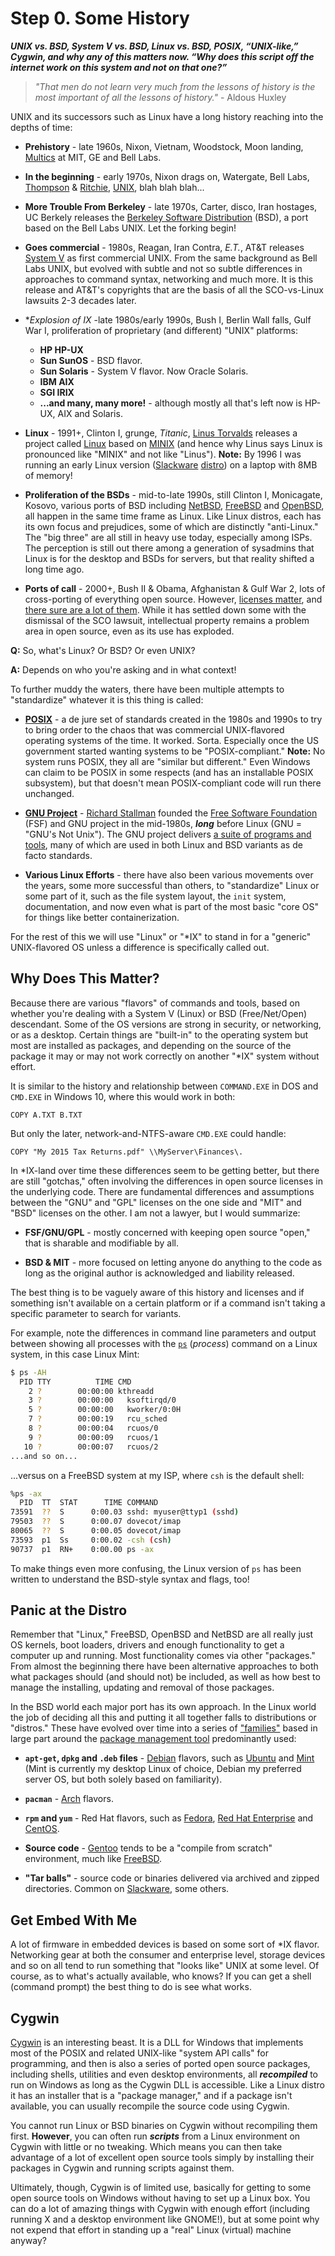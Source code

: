   
# Step 0. Some History

***UNIX vs. BSD, System V vs. BSD, Linux vs. BSD, POSIX, “UNIX-like,”
Cygwin, and why any of this matters now. “Why does this script off the
internet work on this system and not on that one?”***

> *"That men do not learn very much from the lessons of history is the
> most important of all the lessons of history."* - Aldous Huxley

UNIX and its successors such as Linux have a long history reaching into the
depths of time:

* **Prehistory** - late 1960s, Nixon, Vietnam, Woodstock, Moon landing,
[Multics](https://en.wikipedia.org/wiki/Multics) at MIT, GE and Bell Labs.

* **In the beginning** - early 1970s, Nixon drags on, Watergate, Bell Labs,
[Thompson](https://en.wikipedia.org/wiki/Ken_Thompson) &
[Ritchie](https://en.wikipedia.org/wiki/Dennis_Ritchie),
[UNIX](https://en.wikipedia.org/wiki/History_of_Unix),
blah blah blah...

* **More Trouble From Berkeley** - late 1970s, Carter, disco, Iran
hostages, UC Berkely releases the
[Berkeley Software Distribution](https://en.wikipedia.org/wiki/Berkeley_Software_Distribution)
(BSD), a port based on the Bell Labs UNIX. Let the forking begin!

* **Goes commercial** - 1980s, Reagan, Iran Contra, *E.T.*, AT&T releases
[System V](https://en.wikipedia.org/wiki/UNIX_System_V) as first commercial
UNIX. From the same background as Bell Labs UNIX, but evolved with subtle
and not so subtle differences in approaches to command syntax, networking
and much more. It is this release and AT&T's copyrights that are the basis
of all the SCO-vs-Linux lawsuits 2-3 decades later.

* **Explosion of *IX** -late 1980s/early 1990s, Bush I, Berlin Wall falls,
Gulf War I, proliferation of proprietary (and different) "UNIX" platforms:

    * **HP HP-UX**
    * **Sun SunOS** - BSD flavor.
    * **Sun Solaris** - System V flavor. Now Oracle Solaris.
    * **IBM AIX**
    * **SGI IRIX**
    * **...and many, many more!** - although mostly all that's left now is
    HP-UX, AIX and Solaris.


* **Linux** - 1991+, Clinton I, grunge, *Titanic*,
[Linus Torvalds](https://en.wikipedia.org/wiki/Linus_Torvalds) releases
a project called [Linux](https://en.wikipedia.org/wiki/Linux) based on
[MINIX](https://en.wikipedia.org/wiki/MINIX)
(and hence why Linus says Linux is pronounced like "MINIX" and not like
"Linus"). **Note:** By 1996 I was running an early Linux version
([Slackware](https://en.wikipedia.org/wiki/Slackware)
[distro](https://en.wikipedia.org/wiki/Linux_distribution)) on a laptop
with 8MB of memory!

* **Proliferation of the BSDs** - mid-to-late 1990s, still Clinton I,
Monicagate, Kosovo, various ports of BSD including
[NetBSD](https://en.wikipedia.org/wiki/NetBSD),
[FreeBSD](https://en.wikipedia.org/wiki/FreeBSD) and
[OpenBSD](https://en.wikipedia.org/wiki/OpenBSD), all happen in the same
time frame as Linux. Like Linux distros, each has its own focus and
prejudices, some of which are distinctly "anti-Linux." The "big three" are
all still in heavy use today, especially among ISPs. The perception is
still out there among a generation of sysadmins that Linux is for the
desktop and BSDs for servers, but that reality shifted a long time ago.

* **Ports of call** - 2000+, Bush II & Obama, Afghanistan & Gulf War 2,
lots of cross-porting of everything open source. However,
[licenses matter](https://en.wikipedia.org/wiki/Open-source_license),
and
[there sure are a lot of them](https://en.wikipedia.org/wiki/Comparison_of_free_and_open-source_software_licenses). While it has settled down some with the
dismissal of the SCO lawsuit, intellectual property remains a problem area
in open source, even as its use has exploded.

**Q:** So, what's Linux? Or BSD? Or even UNIX?

**A:** Depends on who you're asking and in what context!

To further muddy the waters, there have been multiple attempts to
"standardize" whatever it is this thing is called:

* [**POSIX**](https://en.wikipedia.org/wiki/POSIX) - a de jure set of
standards created in the 1980s and 1990s to try to bring order to the chaos
that was commercial UNIX-flavored operating systems of the time. It worked.
Sorta. Especially once the US government started wanting systems to be
"POSIX-compliant." **Note:** No system runs POSIX, they all are "similar
but different." Even Windows can claim to be POSIX in some respects (and
has an installable POSIX subsystem), but that doesn't mean POSIX-compliant
code will run there unchanged.

* [**GNU Project**](https://en.wikipedia.org/wiki/GNU_Project) - [Richard
Stallman](https://en.wikipedia.org/wiki/Richard_Stallman) founded the
[Free Software Foundation](https://en.wikipedia.org/wiki/Free_Software_Foundation) (FSF)
and GNU project in the mid-1980s, ***long*** before Linux (GNU = "GNU's Not
Unix"). The GNU project delivers
[a suite of programs and tools](https://www.gnu.org/software/software.html),
many of which are used in both Linux and BSD variants as de facto
standards.

* **Various Linux Efforts** - there have also been various movements over
the years, some more successful than others, to "standardize" Linux or some
part of it, such as the file system layout, the `init` system,
documentation, and now even what is part of the most basic "core OS" for
things like better containerization.

For the rest of this we will use "Linux" or "*IX" to stand in for a
"generic" UNIX-flavored OS unless a difference is specifically called out.

## Why Does This Matter?

Because there are various "flavors" of commands and tools, based on whether
you're dealing with a System V (Linux) or BSD (Free/Net/Open) descendant.
Some of the OS versions are strong in security, or networking, or as a
desktop. Certain things are "built-in" to the operating system but most are
installed as packages, and depending on the source of the package it may
or may not work correctly on another "*IX" system without effort.

It is similar to the history and relationship between `COMMAND.EXE` in DOS
and `CMD.EXE` in Windows 10, where this would work in both:

```
COPY A.TXT B.TXT
```

But only the later, network-and-NTFS-aware `CMD.EXE` could handle:

```
COPY "My 2015 Tax Returns.pdf" \\MyServer\Finances\.
```

In *IX-land over time these differences seem to be getting better, but
there are still "gotchas," often involving the differences in open source
licenses in the underlying code. There are fundamental differences and
assumptions between the "GNU" and "GPL" licenses on the one side and "MIT"
and "BSD" licenses on the other. I am not a lawyer, but I would summarize:

* **FSF/GNU/GPL** - mostly concerned with keeping open source "open," that
is sharable and modifiable by all.

* **BSD & MIT** - more focused on letting anyone do anything to the code as
long as the original author is acknowledged and liability released.

The best thing is to be vaguely aware of this history and licenses and if
something isn't available on a certain platform or if a command isn't
taking a specific parameter to search for variants.

For example, note the differences in command line parameters and output
between showing all processes with the
[`ps`](http://linux.die.net/man/1/ps) (*process*) command on a Linux
system, in this case Linux Mint:

```bash
$ ps -AH
  PID TTY          TIME CMD
    2 ?        00:00:00 kthreadd
    3 ?        00:00:00   ksoftirqd/0
    5 ?        00:00:00   kworker/0:0H
    7 ?        00:00:19   rcu_sched
    8 ?        00:00:04   rcuos/0
    9 ?        00:00:09   rcuos/1
   10 ?        00:00:07   rcuos/2
...and so on...
```
...versus on a FreeBSD system at my ISP, where `csh` is the default shell:

```bash
%ps -ax
  PID  TT  STAT      TIME COMMAND
73591  ??  S      0:00.03 sshd: myuser@ttyp1 (sshd)
79503  ??  S      0:00.07 dovecot/imap
80065  ??  S      0:00.05 dovecot/imap
73593  p1  Ss     0:00.02 -csh (csh)
90737  p1  RN+    0:00.00 ps -ax
```

To make things even more confusing, the Linux version of `ps` has been
written to understand the BSD-style syntax and flags, too!

## Panic at the Distro

Remember that "Linux," FreeBSD, OpenBSD and NetBSD are all really just OS
kernels, boot loaders, drivers and enough functionality to get a computer
up and running. Most functionality comes via other "packages." From almost
the beginning there have been alternative approaches to both what packages
should (and should not) be included, as well as how best to manage the
installing, updating and removal of those packages.

In the BSD world each major port has its own approach. In the Linux world
the job of deciding all this and putting it all together falls to
distributions or "distros." These have evolved over time into a series of
["families"](https://en.wikipedia.org/wiki/Linux_distribution#Popular_distributions)
based in large part around the
[package management tool](https://en.wikipedia.org/wiki/Package_manager)
predominantly used:

* **`apt-get`, `dpkg` and `.deb` files** -
[Debian](https://en.wikipedia.org/wiki/Debian) flavors, such as
[Ubuntu](https://en.wikipedia.org/wiki/Ubuntu_%28operating_system%29) and
[Mint](https://en.wikipedia.org/wiki/Linux_Mint) (Mint is currently my
desktop Linux of choice, Debian my preferred server OS, but both solely
based on familiarity).

* **`pacman`** - [Arch](https://en.wikipedia.org/wiki/Arch_Linux) flavors.

* **`rpm` and `yum`** - Red Hat flavors, such as
[Fedora](https://en.wikipedia.org/wiki/Fedora_%28operating_system%29), [Red
Hat Enterprise](https://en.wikipedia.org/wiki/Red_Hat_Enterprise_Linux) and
[CentOS](https://en.wikipedia.org/wiki/CentOS).

* **Source code** - [Gentoo](https://en.wikipedia.org/wiki/Gentoo_Linux)
tends to be a "compile from scratch" environment, much like
[FreeBSD](https://en.wikipedia.org/wiki/FreeBSD_Ports).

* **"Tar balls"** - source code or binaries delivered via archived and
zipped directories. Common on
[Slackware](https://en.wikipedia.org/wiki/Slackware), some others.

## Get Embed With Me

A lot of firmware in embedded devices is based on some sort of *IX flavor.
Networking gear at both the consumer and enterprise level, storage devices
and so on all tend to run something that "looks like" UNIX at some level.
Of course, as to what's actually available, who knows? If you can get
a shell (command prompt) the best thing to do is see what works.

## Cygwin

[Cygwin](http://cygwin.com/) is an interesting beast. It is a DLL for
Windows that implements most of the POSIX and related UNIX-like "system API
calls" for programming, and then is also a series of ported open source
packages, including shells, utilities and even desktop environments, all
***recompiled*** to run on Windows as long as the Cygwin DLL is accessible.
Like a Linux distro it has an installer that is a "package manager," and if
a package isn't available, you can usually recompile the source code using
Cygwin.

You cannot run Linux or BSD binaries on Cygwin without recompiling
them first.  **However**, you can often run ***scripts*** from a Linux
environment on Cygwin with little or no tweaking. Which means you can
then take advantage of a lot of excellent open source tools simply by
installing their packages in Cygwin and running scripts against them.

Ultimately, though, Cygwin is of limited use, basically for getting to
some open source tools on Windows without having to set up a Linux
box. You can do a lot of amazing things with Cygwin with enough effort
(including running X and a desktop environment like GNOME!), but at some
point why not expend that effort in standing up a "real" Linux (virtual)
machine anyway?
  